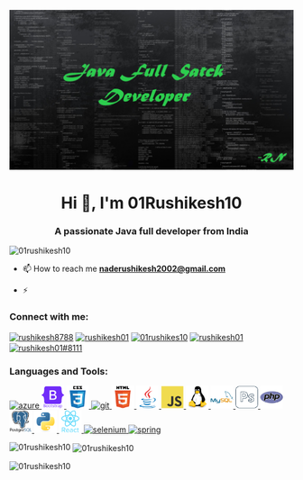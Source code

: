 ![logo](https://github.com/01Rushikes10/01Rushikes10/blob/main/Untitled1.jpg)
<h1 align="center">Hi 👋, I'm 01Rushikesh10</h1>
<h3 align="center">A passionate Java full developer from India</h3>

<p align="left"> <img src="https://komarev.com/ghpvc/?username=01rushikesh10&label=Profile%20views&color=0e75b6&style=flat" alt="01rushikesh10" /> </p>

- 📫 How to reach me **naderushikesh2002@gmail.com**

- ⚡

<h3 align="left">Connect with me:</h3>
<p align="left">
<!-- <a href="https://codepen.io/01rushikesh10" target="blank"><img align="center" src="https://raw.githubusercontent.com/rahuldkjain/github-profile-readme-generator/master/src/images/icons/Social/codepen.svg" alt="01rushikesh10" height="30" width="40" /></a> -->
<!-- <a href="https://twitter.com/@rushikeshn39281" target="blank"><img align="center" src="https://raw.githubusercontent.com/rahuldkjain/github-profile-readme-generator/master/src/images/icons/Social/twitter.svg" alt="@rushikeshn39281" height="30" width="40" /></a> -->
<!-- <a href="https://linkedin.com/in/rushikesh-nade-000708230" target="blank"><img align="center" src="https://raw.githubusercontent.com/rahuldkjain/github-profile-readme-generator/master/src/images/icons/Social/linked-in-alt.svg" alt="rushikesh-nade-000708230" height="30" width="40" /></a>
<a href="https://stackoverflow.com/users/22271968/rushikesh" target="blank"><img align="center" src="https://raw.githubusercontent.com/rahuldkjain/github-profile-readme-generator/master/src/images/icons/Social/stack-overflow.svg" alt="22271968/rushikesh" height="30" width="40" /></a> -->
<a href="https://www.codechef.com/users/rushikesh8788" target="blank"><img align="center" src="https://cdn.jsdelivr.net/npm/simple-icons@3.1.0/icons/codechef.svg" alt="rushikesh8788" height="30" width="40" /></a>
<a href="https://www.hackerrank.com/rushikesh01" target="blank"><img align="center" src="https://raw.githubusercontent.com/rahuldkjain/github-profile-readme-generator/master/src/images/icons/Social/hackerrank.svg" alt="rushikesh01" height="30" width="40" /></a>
<a href="https://www.leetcode.com/01rushikes10" target="blank"><img align="center" src="https://raw.githubusercontent.com/rahuldkjain/github-profile-readme-generator/master/src/images/icons/Social/leet-code.svg" alt="01rushikes10" height="30" width="40" /></a>
<!-- <a href="https://www.hackerearth.com/rushikesh972" target="blank"><img align="center" src="https://raw.githubusercontent.com/rahuldkjain/github-profile-readme-generator/master/src/images/icons/Social/hackerearth.svg" alt="rushikesh972" height="30" width="40" /></a> -->
<a href="https://www.topcoder.com/members/rushikesh01" target="blank"><img align="center" src="https://raw.githubusercontent.com/rahuldkjain/github-profile-readme-generator/master/src/images/icons/Social/topcoder.svg" alt="rushikesh01" height="30" width="40" /></a>
<a href="https://discord.gg/rushikesh01#8111" target="blank"><img align="center" src="https://raw.githubusercontent.com/rahuldkjain/github-profile-readme-generator/master/src/images/icons/Social/discord.svg" alt="rushikesh01#8111" height="30" width="40" /></a>
</p>

<h3 align="left">Languages and Tools:</h3>
<p align="left"> <a href="https://azure.microsoft.com/en-in/" target="_blank" rel="noreferrer"> <img src="https://www.vectorlogo.zone/logos/microsoft_azure/microsoft_azure-icon.svg" alt="azure" width="40" height="40"/> </a> <a href="https://getbootstrap.com" target="_blank" rel="noreferrer"> <img src="https://raw.githubusercontent.com/devicons/devicon/master/icons/bootstrap/bootstrap-plain-wordmark.svg" alt="bootstrap" width="40" height="40"/> </a> <a href="https://www.w3schools.com/css/" target="_blank" rel="noreferrer"> <img src="https://raw.githubusercontent.com/devicons/devicon/master/icons/css3/css3-original-wordmark.svg" alt="css3" width="40" height="40"/> </a> <a href="https://git-scm.com/" target="_blank" rel="noreferrer"> <img src="https://www.vectorlogo.zone/logos/git-scm/git-scm-icon.svg" alt="git" width="40" height="40"/> </a> <a href="https://www.w3.org/html/" target="_blank" rel="noreferrer"> <img src="https://raw.githubusercontent.com/devicons/devicon/master/icons/html5/html5-original-wordmark.svg" alt="html5" width="40" height="40"/> </a> <a href="https://www.java.com" target="_blank" rel="noreferrer"> <img src="https://raw.githubusercontent.com/devicons/devicon/master/icons/java/java-original.svg" alt="java" width="40" height="40"/> </a> <a href="https://developer.mozilla.org/en-US/docs/Web/JavaScript" target="_blank" rel="noreferrer"> <img src="https://raw.githubusercontent.com/devicons/devicon/master/icons/javascript/javascript-original.svg" alt="javascript" width="40" height="40"/> </a> <a href="https://www.linux.org/" target="_blank" rel="noreferrer"> <img src="https://raw.githubusercontent.com/devicons/devicon/master/icons/linux/linux-original.svg" alt="linux" width="40" height="40"/> </a> <a href="https://www.mysql.com/" target="_blank" rel="noreferrer"> <img src="https://raw.githubusercontent.com/devicons/devicon/master/icons/mysql/mysql-original-wordmark.svg" alt="mysql" width="40" height="40"/> </a> <a href="https://www.photoshop.com/en" target="_blank" rel="noreferrer"> <img src="https://raw.githubusercontent.com/devicons/devicon/master/icons/photoshop/photoshop-line.svg" alt="photoshop" width="40" height="40"/> </a> <a href="https://www.php.net" target="_blank" rel="noreferrer"> <img src="https://raw.githubusercontent.com/devicons/devicon/master/icons/php/php-original.svg" alt="php" width="40" height="40"/> </a> <a href="https://www.postgresql.org" target="_blank" rel="noreferrer"> <img src="https://raw.githubusercontent.com/devicons/devicon/master/icons/postgresql/postgresql-original-wordmark.svg" alt="postgresql" width="40" height="40"/> </a> <a href="https://www.python.org" target="_blank" rel="noreferrer"> <img src="https://raw.githubusercontent.com/devicons/devicon/master/icons/python/python-original.svg" alt="python" width="40" height="40"/> </a> <a href="https://reactjs.org/" target="_blank" rel="noreferrer"> <img src="https://raw.githubusercontent.com/devicons/devicon/master/icons/react/react-original-wordmark.svg" alt="react" width="40" height="40"/> </a> <a href="https://www.selenium.dev" target="_blank" rel="noreferrer"> <img src="https://raw.githubusercontent.com/detain/svg-logos/780f25886640cef088af994181646db2f6b1a3f8/svg/selenium-logo.svg" alt="selenium" width="40" height="40"/> </a> <a href="https://spring.io/" target="_blank" rel="noreferrer"> <img src="https://www.vectorlogo.zone/logos/springio/springio-icon.svg" alt="spring" width="40" height="40"/> </a>

<p><img align="left" src="https://github-readme-stats.vercel.app/api/top-langs?username=01rushikesh10&show_icons=true&locale=en&layout=compact" alt="01rushikesh10" /></p>

<p>&nbsp;<img align="center" src="https://github-readme-stats.vercel.app/api?username=01rushikesh10&show_icons=true&locale=en" alt="01rushikesh10" /></p>

<p><img align="center" src="https://github-readme-streak-stats.herokuapp.com/?user=01rushikesh10&" alt="01rushikesh10" /></p>

